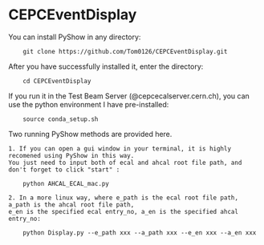 # CEPCEventDisplay


You can install PyShow in any directory:
	
		git clone https://github.com/Tom0126/CEPCEventDisplay.git		

After you have successfully installed it, enter the directory:

		cd CEPCEventDisplay
		
If you run it in the Test Beam Server (@cepcecalserver.cern.ch), you can use the python environment I have pre-installed:

		source conda_setup.sh


Two running PyShow methods are provided here. 


	1. If you can open a gui window in your terminal, it is highly recomened using PyShow in this way.
	You just need to input both of ecal and ahcal root file path, and don't forget to click "start" :
	
		python AHCAL_ECAL_mac.py
		
	2. In a more linux way, where e_path is the ecal root file path, a_path is the ahcal root file path,
	e_en is the specified ecal entry_no, a_en is the specified ahcal entry_no:
	
		python Display.py --e_path xxx --a_path xxx --e_en xxx --a_en xxx
